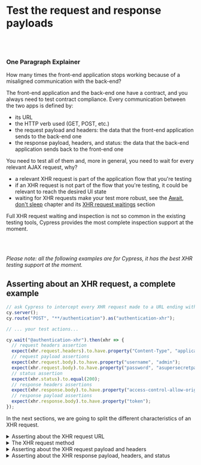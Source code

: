 # Test the request and response payloads

<br/><br/>

### One Paragraph Explainer

How many times the front-end application stops working because of a misaligned communication with the back-end?

The front-end application and the back-end one have a contract, and you always need to test contract compliance. Every communication between the two apps is defined by:

- its URL
- the HTTP verb used (GET, POST, etc.)
- the request payload and headers: the data that the front-end application sends to the back-end one
- the response payload, headers, and status: the data that the back-end application sends back to the front-end one

You need to test all of them and, more in general, you need to wait for every relevant AJAX request, why?

- a relevant XHR request is part of the application flow that you're testing
- if an XHR request is not part of the flow that you're testing, it could be relevant to reach the desired UI state
- waiting for XHR requests make your test more robust, see the [Await, don't sleep](/sections/generic-best-practices/await-dont-sleep.md) chapter and its [XHR request waitings](/sections/generic-best-practices/await-dont-sleep.md#xhr-request-waitings) section

Full XHR request waiting and inspection is not so common in the existing testing tools, Cypress provides the most complete inspection support at the moment.

<br/><br/>

*Please note: all the following examples are for Cypress, it has the best XHR testing support at the moment.*

## Asserting about an XHR request, a complete example

```javascript
// ask Cypress to intercept every XHR request made to a URL ending with `/authentication`
cy.server();
cy.route("POST", "**/authentication").as("authentication-xhr");

// ... your test actions...

cy.wait("@authentication-xhr").then(xhr => {
  // request headers assertion
  expect(xhr.request.headers).to.have.property("Content-Type", "application/json");
  // request payload assertions
  expect(xhr.request.body).to.have.property("username", "admin");
  expect(xhr.request.body).to.have.property("password", "asupersecretpassword");
  // status assertion
  expect(xhr.status).to.equal(200);
  // response headers assertions
  expect(xhr.response.body).to.have.property("access-control-allow-origin", "*");
  // response payload assertions
  expect(xhr.response.body).to.have.property("token");
});
```

In the next sections, we are going to split the different characteristics of an XHR request.





<details><summary>Asserting about the XHR request URL</summary>

With Cypress, the URL used for the request is defined with the `cy.route` call. You could need to inspect the query string of the URL.

```javascript
// ask Cypress to intercept every XHR request made to a URL ending with `/authentication`
cy.server();
// the GET method is implied
cy.route("**/authentication**").as("authentication-xhr");

// ... your test actions...

cy.wait("@authentication-xhr").then(xhr => {
  // query string assertion
  expect(xhr.url).to.contain("username=admin");
  expect(xhr.url).to.contain("password=asupersecretpassword");
});
```

Please note that the `then => expect` syntax of Cypress is helpful when you need to assert about multiple subjects (ex. both the URL and the status). If you need to assert about a single subject you could use more expressive `should` syntax

```javascript
cy.wait("@authentication-xhr")
  .its("url")
  .should("contain", "username=admin")
  .and("contain", "password=asupersecretpassword");
```
</details>





<details><summary>The XHR request method</summary>

With Cypress, the method used for the request is defined calling the `cy.route` function. You specify it to define what kind of request you want to intercept.

```javascript
// the most compact `cy.route` call, the GET method is implied
cy.route("**/authentication").as("authentication-xhr");

// method can be explicitly defined
cy.route("POST", "**/authentication").as("authentication-xhr");

// the extended `cy.route` call is available too
cy.route({
  method: "POST",
  url: "**/authentication"
}).as("authentication-xhr");
```
</details>





<details><summary>Asserting about the XHR request payload and headers</summary>

Asserting about the request payload and headers allows you to have immediate and detailed feedback about the reason for a bad XHR request. They must be checked on every single XHR request to be sure that everything represents correctly the UI actions the test makes.

```javascript
// ask Cypress to intercept every XHR request made to a URL ending with `/authentication`
cy.server();
cy.route("POST", "**/authentication").as("authentication-xhr");

// ... your test actions...

cy.wait("@authentication-xhr").then(xhr => {
  // request headers assertion
  expect(xhr.request.headers).to.have.property("Content-Type", "application/json");
  // request payload assertions
  expect(xhr.request.body).to.have.property("username", "admin");
  expect(xhr.request.body).to.have.property("password", "asupersecretpassword");
});
```
</details>




<details><summary>Asserting about the XHR response payload, headers, and status</summary>

The response must adhere 100% to what the front-end application expects, otherwise, an unexpected state could be shown to the user. Response assertions are useful for full E2E tests, while they're useless in UI integration tests (TODO: link the integration test page).

```javascript
// ask Cypress to intercept every XHR request made to a URL ending with `/authentication`
cy.server();
cy.route("POST", "**/authentication").as("authentication-xhr");

// ... your test actions...

cy.wait("@authentication-xhr").then(xhr => {
  // status assertions
  expect(xhr.status).to.equal(200);
  // response headers assertions
  expect(xhr.response.body).to.have.property("access-control-allow-origin", "*");
  // response payload assertions
  expect(xhr.response.body).to.have.property("token");
});
```
</details>

